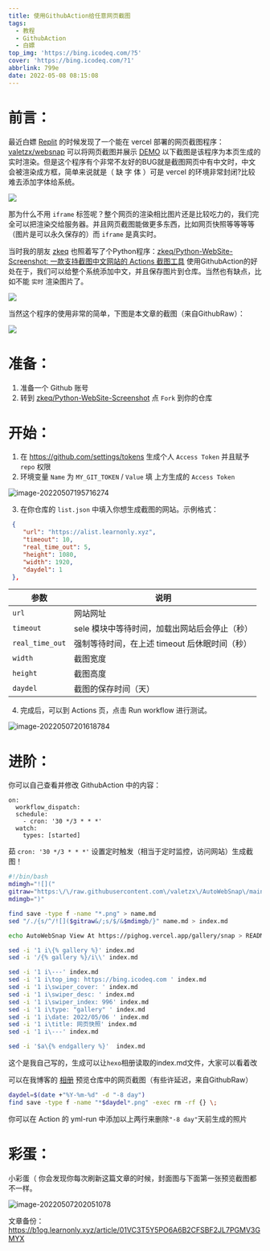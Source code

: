 ```yaml
---
title: 使用GithubAction给任意网页截图
tags:
  - 教程
  - GithubAction
  - 白嫖
top_img: 'https://bing.icodeq.com/?5'
cover: 'https://bing.icodeq.com/?1'
abbrlink: 799e
date: 2022-05-08 08:15:08
---
```


# 前言：

最近白嫖 [Replit](https://github.com/stars/valetzx/lists/replit) 的时候发现了一个能在 vercel 部署的网页截图程序：[valetzx/websnap](https://github.com/valetzx/websnap) 可以将网页截图并展示 [DEMO](https://github.com/valetzx/websnap) 以下截图是该程序为本页生成的实时渲染。但是这个程序有个非常不友好的BUG就是截图网页中有中文时，中文会被渲染成方框，简单来说就是（ 缺 字 体 ）可是 vercel 的环境非常封闭?比较难去添加字体给系统。

![](https://websnap.vercel.app/blog.learnonly.xyz/p/799e.html/?key=QQ550029691)

那为什么不用 `iframe` 标签呢？整个网页的渲染相比图片还是比较吃力的，我们完全可以把渲染交给服务器。并且网页截图能做更多东西，比如网页快照等等等等（图片是可以永久保存的）而 `iframe` 是真实时。

当时我的朋友 [zkeq](https://github.com/zkeq) 也照着写了个Python程序：[zkeq/Python-WebSite-Screenshot: 一款支持截图中文网站的 Actions 截图工具](https://github.com/zkeq/Python-WebSite-Screenshot) 使用GithubAction的好处在于，我们可以给整个系统添加中文，并且保存图片到仓库。当然也有缺点，比如不能 `实时` 渲染图片了。

![](https://socialify.git.ci/zkeq/Python-WebSite-Screenshot/image?description=1&font=Bitter&forks=1&language=1&owner=1&pattern=Plus&stargazers=1&theme=Dark)

当然这个程序的使用非常的简单，下图是本文章的截图（来自GithubRaw）：

![](https://github.com/valetzx/AutoWebSnap/raw/main/source/gallery/snap/2022-05-07_11-48-24.png)

# 准备：

1. 准备一个 Github 账号
2. 转到 [zkeq/Python-WebSite-Screenshot](https://github.com/zkeq/Python-WebSite-Screenshot) 点 `Fork` 到你的仓库

# 开始：

1. 在 https://github.com/settings/tokens 生成个人 `Access Token` 并且赋予 `repo` 权限
2. 环境变量 `Name` 为 `MY_GIT_TOKEN` /  `Value` 填 上方生成的  `Access Token` 

![image-20220507195716274](https://img.pighog.repl.co/2022/05/image-20220507195716274.png)

3. 在你仓库的 `list.json` 中填入你想生成截图的网站。示例格式：

```json
 {
	"url": "https://alist.learnonly.xyz",
	"timeout": 10,
	"real_time_out": 5,
	"height": 1080,
	"width": 1920,
	"daydel": 1
 },
```

| 参数            | 说明                                          |
| --------------- | --------------------------------------------- |
| `url`           | 网站网址                                      |
| `timeout`       | sele 模块中等待时间，加载出网站后会停止（秒） |
| `real_time_out` | 强制等待时间，在上述 timeout 后休眠时间（秒） |
| `width`         | 截图宽度                                      |
| `height`        | 截图高度                                      |
| `daydel`        | 截图的保存时间（天）                          |

4. 完成后，可以到 Actions 页，点击 Run workflow 进行测试。

![image-20220507201618784](https://img.pighog.repl.co/2022/05/image-20220507201618784.png)

# 进阶：

你可以自己查看并修改 GithubAction 中的内容：

```YML
on:
  workflow_dispatch:
  schedule:
    - cron: '30 */3 * * *'
  watch:
    types: [started]
```

茹 `cron: '30 */3 * * *'` 设置定时触发（相当于定时监控，访问网站）生成截图！

``` bash
#!/bin/bash
mdimgh="![]("
gitraw="https:\/\/raw.githubusercontent.com\/valetzx\/AutoWebSnap\/main\/"
mdimgb=")"

find save -type f -name "*.png" > name.md
sed "/./{s/^/![]($gitraw&/;s/$/&$mdimgb/}" name.md > index.md

echo AutoWebSnap View At https://pighog.vercel.app/gallery/snap > README.md

sed -i '1 i\{% gallery %}' index.md
sed -i '/{% gallery %}/i\\' index.md

sed -i '1 i\---' index.md
sed -i '1 i\top_img: https://bing.icodeq.com ' index.md
sed -i '1 i\swiper_cover: ' index.md
sed -i '1 i\swiper_desc: ' index.md
sed -i '1 i\swiper_index: 996' index.md
sed -i '1 i\type: "gallery" ' index.md
sed -i '1 i\date: 2022/05/06 ' index.md
sed -i '1 i\title: 网页快照' index.md
sed -i '1 i\---' index.md

sed -i '$a\{% endgallery %}'  index.md
```

这个是我自己写的，生成可以让`hexo`相册读取的index.md文件，大家可以看着改

可以在我博客的 [相册]( https://pighog.vercel.app/gallery/snap) 预览仓库中的网页截图（有些许延迟，来自GithubRaw）

``` bash
daydel=$(date +"%Y-%m-%d" -d "-8 day")
find save -type f -name "*$daydel*.png" -exec rm -rf {} \; 
```

你可以在 Action 的 yml-run 中添加以上两行来删除`"-8 day"`天前生成的照片

# 彩蛋：

小彩蛋（ 你会发现你每次刷新这篇文章的时候，封面图与下面第一张预览截图都不一样。

![image-20220507202051078](https://img.pighog.repl.co/2022/05/image-20220507202051078.png)

文章备份：https://b1og.learnonly.xyz/article/01VC3T5Y5PO6A6B2CFSBF2JL7PGMV3GMYX